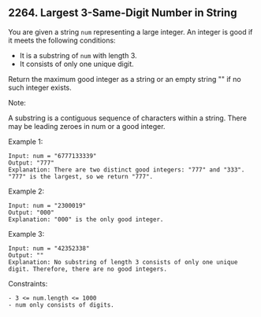 ## 2264. Largest 3-Same-Digit Number in String

You are given a string `num` representing a large integer. An integer is good if it meets the following conditions:

- It is a substring of `num` with length 3.
- It consists of only one unique digit.

Return the maximum good integer as a string or an empty string "" if no such integer exists.

Note:

A substring is a contiguous sequence of characters within a string.
There may be leading zeroes in num or a good integer.

Example 1:

```
Input: num = "6777133339"
Output: "777"
Explanation: There are two distinct good integers: "777" and "333".
"777" is the largest, so we return "777".
```

Example 2:

```
Input: num = "2300019"
Output: "000"
Explanation: "000" is the only good integer.
```

Example 3:

```
Input: num = "42352338"
Output: ""
Explanation: No substring of length 3 consists of only one unique digit. Therefore, there are no good integers.
```

Constraints:

```
- 3 <= num.length <= 1000
- num only consists of digits.
```
